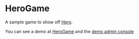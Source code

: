 HeroGame
========

A sample game to show off [Hero](https://github.com/Skookum/Hero).

You can see a demo at [HeroGame](http://herogame.azurewebsites.net/) and the [demo admin console](http://herogame.azurewebsites.net/admin)

